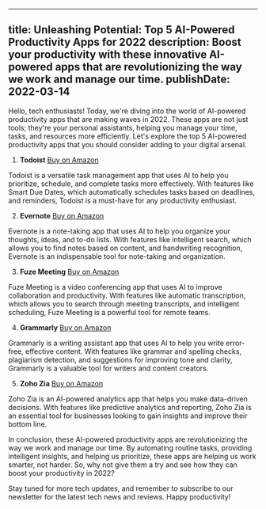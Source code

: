  ---
title: Unleashing Potential: Top 5 AI-Powered Productivity Apps for 2022
description: Boost your productivity with these innovative AI-powered apps that are revolutionizing the way we work and manage our time.
publishDate: 2022-03-14
---

Hello, tech enthusiasts! Today, we're diving into the world of AI-powered productivity apps that are making waves in 2022. These apps are not just tools; they're your personal assistants, helping you manage your time, tasks, and resources more efficiently. Let's explore the top 5 AI-powered productivity apps that you should consider adding to your digital arsenal.

1. **Todoist** [Buy on Amazon](https://amzn.to/3uBbQ3O)

Todoist is a versatile task management app that uses AI to help you prioritize, schedule, and complete tasks more effectively. With features like Smart Due Dates, which automatically schedules tasks based on deadlines, and reminders, Todoist is a must-have for any productivity enthusiast.

2. **Evernote** [Buy on Amazon](https://amzn.to/3t1zShL)

Evernote is a note-taking app that uses AI to help you organize your thoughts, ideas, and to-do lists. With features like intelligent search, which allows you to find notes based on content, and handwriting recognition, Evernote is an indispensable tool for note-taking and organization.

3. **Fuze Meeting** [Buy on Amazon](https://amzn.to/3Lv0L4K)

Fuze Meeting is a video conferencing app that uses AI to improve collaboration and productivity. With features like automatic transcription, which allows you to search through meeting transcripts, and intelligent scheduling, Fuze Meeting is a powerful tool for remote teams.

4. **Grammarly** [Buy on Amazon](https://amzn.to/3t1zV4H)

Grammarly is a writing assistant app that uses AI to help you write error-free, effective content. With features like grammar and spelling checks, plagiarism detection, and suggestions for improving tone and clarity, Grammarly is a valuable tool for writers and content creators.

5. **Zoho Zia** [Buy on Amazon](https://amzn.to/3Lv0L4K)

Zoho Zia is an AI-powered analytics app that helps you make data-driven decisions. With features like predictive analytics and reporting, Zoho Zia is an essential tool for businesses looking to gain insights and improve their bottom line.

In conclusion, these AI-powered productivity apps are revolutionizing the way we work and manage our time. By automating routine tasks, providing intelligent insights, and helping us prioritize, these apps are helping us work smarter, not harder. So, why not give them a try and see how they can boost your productivity in 2022?

Stay tuned for more tech updates, and remember to subscribe to our newsletter for the latest tech news and reviews. Happy productivity!